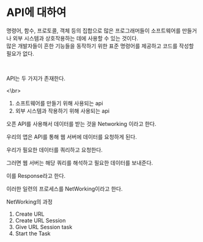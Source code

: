 API에 대하여 
===

명령어, 함수, 프로토콜, 객체 등의 집합으로 많은 프로그래머들이 소프트웨어를 만들거나 외부 시스템과 상호작용하는 데에 사용할 수 있는 것이다.    
많은 개발자들이 흔한 기능들을 동작하기 위한 표준 명령어를 제공하고 코드를 작성할 필요가 없다.   

</br>

API는 두 가지가 존재한다. 



<\br>

1. 소프트웨어를 만들기 위해 사용되는 api
2. 외부 시스템과 작용하기 위해 사용되는 api

오픈 API를 사용해서 데이터를 받는 것을 Networking 이라고 한다. 

우리의 앱은 API를 통해 웹 서버에 데이터를 요청하게 된다. 

우리가 필요한 데이터를 쿼리하고 요청한다. 

그러면 웹 서버는 해당 쿼리를 해석하고 필요한 데이터를 보내준다. 

이를 Response라고 한다.

이러한 일련의 프로세스를 NetWorking이라고 한다. 

NetWorking의 과정

1. Create URL 
2. Create URL Session 
3. Give URL Session task
4. Start the Task
